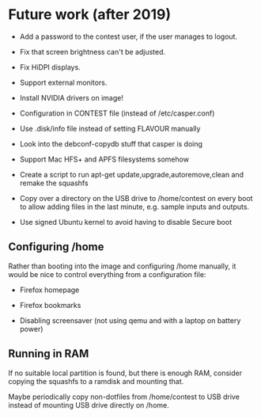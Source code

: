 Future work (after 2019)
========================

* Add a password to the contest user, if the user manages to logout.

* Fix that screen brightness can't be adjusted.

* Fix HiDPI displays.

* Support external monitors.

* Install NVIDIA drivers on image!

* Configuration in CONTEST file (instead of /etc/casper.conf)

* Use .disk/info file instead of setting FLAVOUR manually

* Look into the debconf-copydb stuff that casper is doing

* Support Mac HFS+ and APFS filesystems somehow

* Create a script to run apt-get update,upgrade,autoremove,clean and remake the squashfs

* Copy over a directory on the USB drive to /home/contest on every boot to allow adding files in the last minute, e.g. sample inputs and outputs.

* Use signed Ubuntu kernel to avoid having to disable Secure boot

Configuring /home
-----------------

Rather than booting into the image and configuring /home manually, it would be nice to control everything from a configuration file:

* Firefox homepage

* Firefox bookmarks

* Disabling screensaver (not using qemu and with a laptop on battery power)

Running in RAM
--------------

If no suitable local partition is found, but there is enough RAM,
consider copying the squashfs to a ramdisk and mounting that.

Maybe periodically copy non-dotfiles from /home/contest to USB drive
instead of mounting USB drive directly on /home.
